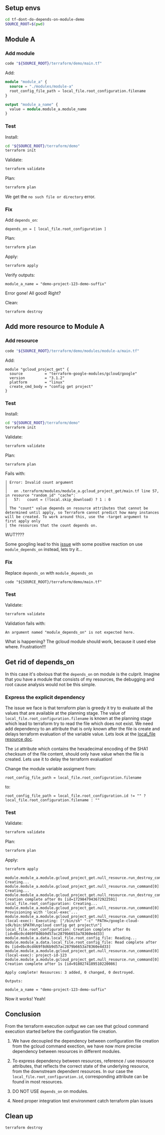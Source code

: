 ## Setup envs
```bash
cd tf-dont-do-depends-on-module-demo
SOURCE_ROOT=$(pwd)
```
## Module A

### Add module

```bash
code "${SOURCE_ROOT}/terraform/demo/main.tf"
```

Add:

```tf
module "module_a" {
  source = "./modules/module-a"
  root_config_file_path = local_file.root_configuration.filename
}

output "module_a_name" {
  value = module.module_a.module_name  
}
```

### Test

Install:
```bash
cd "${SOURCE_ROOT}/terraform/demo"
terraform init
```

Validate:
```bash
terraform validate
```

Plan:
```bash
terraform plan
```
We get the `no such file or directory` error.

### Fix
Add `depends_on`:
```
depends_on = [ local_file.root_configuration ]
```

Plan:
```bash
terraform plan
```

Apply:
```bash
terraform apply
```
Verify outputs:
```
module_a_name = "demo-project-123-demo-suffix"
```

Error gone! All good! Right?

Clean:
```
terraform destroy
```

## Add more resource to Module A
### Add resource
```bash
code "${SOURCE_ROOT}/terraform/demo/modules/module-a/main.tf"
```
Add:
```
module "gcloud_project_get" {
  source          = "terraform-google-modules/gcloud/google"
  version         = "3.1.2"
  platform        = "linux"
  create_cmd_body = "config get project"
}
```
### Test
Install:
```bash
cd "${SOURCE_ROOT}/terraform/demo"
terraform init
```

Validate:
```bash
terraform validate
```

Plan:
```bash
terraform plan
```
Fails with:
```
│ Error: Invalid count argument
│ 
│   on .terraform/modules/module_a.gcloud_project_get/main.tf line 57, in resource "random_id" "cache":
│   57:   count = (!local.skip_download) ? 1 : 0
│ 
│ The "count" value depends on resource attributes that cannot be determined until apply, so Terraform cannot predict how many instances will be created. To work around this, use the -target argument to first apply only
│ the resources that the count depends on.
```
WUT????

Some googling lead to this [issue](https://github.com/terraform-google-modules/terraform-google-gcloud/issues/82) with some positive reaction on use `module_depends_on` instead, lets try it...

### Fix
Replace `depends_on` with `module_depends_on`
```
code "${SOURCE_ROOT}/terraform/demo/main.tf"
```
### Test
Validate:
```bash
terraform validate
```

Validation fails with:
```
An argument named "module_depends_on" is not expected here.
```
What is happening? The gcloud module should work, because it used else where. Frustration!!!

## Get rid of depends_on
In this case it's obvious that the `depends_on` on module is the culprit. Imagine that you have a module that consists of my resources, the debugging and root cause analysis would not be this simple. 

### Express the explicit dependency
The issue we face is that terraform plan is greedy it try to evaluate all the values that are available at the planning stage. The value of `local_file.root_configuration.filename` is known at the planning stage which lead to terraform try to read the file which does not exist. We need add dependency to an attribute that is only known after the file is create and delays terraform evaluation of the variable value.
Lets look at the [local_file resource doc](https://registry.terraform.io/providers/hashicorp/local/latest/docs/resources/file#read-only).

The `id` attribute which contains the hexadecimal encoding of the SHA1 checksum of the file content, should only have value when the file is created. Lets use it to delay the terraform evaluation!

Change the module variable assigment from:
```
root_config_file_path = local_file.root_configuration.filename
```
to:
```
root_config_file_path = local_file.root_configuration.id != "" ? local_file.root_configuration.filename : ""
```

### Test
Validate:
```bash
terraform validate
```

Plan:
```bash
terraform plan
```

Apply:
```bash
terraform apply
```
```
module.module_a.module.gcloud_project_get.null_resource.run_destroy_command[0]: Creating...
module.module_a.module.gcloud_project_get.null_resource.run_command[0]: Creating...
module.module_a.module.gcloud_project_get.null_resource.run_destroy_command[0]: Creation complete after 0s [id=1729847943672922591]
local_file.root_configuration: Creating...
module.module_a.module.gcloud_project_get.null_resource.run_command[0]: Provisioning with 'local-exec'...
module.module_a.module.gcloud_project_get.null_resource.run_command[0] (local-exec): Executing: ["/bin/sh" "-c" "PATH=/google-cloud-sdk/bin:$PATH\ngcloud config get project\n"]
local_file.root_configuration: Creation complete after 0s [id=0bc0cd469f8d6b9d57ac2879b6653a78360e4d33]
module.module_a.data.local_file.root_config_file: Reading...
module.module_a.data.local_file.root_config_file: Read complete after 0s [id=0bc0cd469f8d6b9d57ac2879b6653a78360e4d33]
module.module_a.module.gcloud_project_get.null_resource.run_command[0] (local-exec): project-id-123
module.module_a.module.gcloud_project_get.null_resource.run_command[0]: Creation complete after 1s [id=9180274189510220086]

Apply complete! Resources: 3 added, 0 changed, 0 destroyed.

Outputs:

module_a_name = "demo-project-123-demo-suffix"
```
Now it works! Yeah!

## Conclusion
From the terraform execution output we can see that gcloud command execution started before the configuration file creation.

1. We have decoupled the dependency between configuration file creation from the gcloud command exection, we have now more precise dependency between resources in different modules.

1. To express dependency between resources, reference / use resource attributes, that reflects the correct state of the underlying resource, from the downstream dependent resources.  In our case the `local_file.root_configuration.id`, corresponding attribute can be found in most resources.

1. DO NOT USE `depends_on` on modules.

1. Need proper integration test environment catch terraform plan issues

## Clean up
```bash
terraform destroy
```
